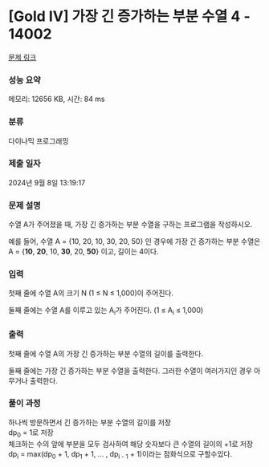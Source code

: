 # [Gold IV] 가장 긴 증가하는 부분 수열 4 - 14002 

[문제 링크](https://www.acmicpc.net/problem/14002) 

### 성능 요약

메모리: 12656 KB, 시간: 84 ms

### 분류

다이나믹 프로그래밍

### 제출 일자

2024년 9월 8일 13:19:17

### 문제 설명

<p>수열 A가 주어졌을 때, 가장 긴 증가하는 부분 수열을 구하는 프로그램을 작성하시오.</p>

<p>예를 들어, 수열 A = {10, 20, 10, 30, 20, 50} 인 경우에 가장 긴 증가하는 부분 수열은 A = {<strong>10</strong>, <strong>20</strong>, 10, <strong>30</strong>, 20, <strong>50</strong>} 이고, 길이는 4이다.</p>

### 입력 

 <p>첫째 줄에 수열 A의 크기 N (1 ≤ N ≤ 1,000)이 주어진다.</p>

<p>둘째 줄에는 수열 A를 이루고 있는 A<sub>i</sub>가 주어진다. (1 ≤ A<sub>i</sub> ≤ 1,000)</p>

### 출력 

 <p>첫째 줄에 수열 A의 가장 긴 증가하는 부분 수열의 길이를 출력한다.</p>

<p>둘째 줄에는 가장 긴 증가하는 부분 수열을 출력한다. 그러한 수열이 여러가지인 경우 아무거나 출력한다.</p>

### 풀이 과정

하나씩 방문하면서 긴 증가하는 부분 수열의 길이를 저장<br>
dp<sub>0</sub> = 1로 저장<br>
체크하는 수의 앞에 부분을 모두 검사하여 해당 숫자보다 큰 수열의 길이의 +1로 저장<br>
dp<sub>i</sub> = max(dp<sub>0</sub> + 1, dp<sub>1</sub> + 1, ... , dp<sub>i - 1</sub> + 1)이라는 점화식으로 구할수있다.